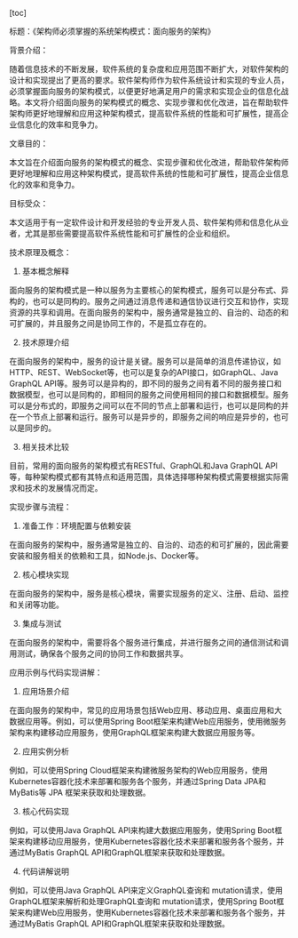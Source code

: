 
[toc]                    
                
                
标题：《架构师必须掌握的系统架构模式：面向服务的架构》

背景介绍：

随着信息技术的不断发展，软件系统的复杂度和应用范围不断扩大，对软件架构的设计和实现提出了更高的要求。软件架构师作为软件系统设计和实现的专业人员，必须掌握面向服务的架构模式，以便更好地满足用户的需求和实现企业的信息化战略。本文将介绍面向服务的架构模式的概念、实现步骤和优化改进，旨在帮助软件架构师更好地理解和应用这种架构模式，提高软件系统的性能和可扩展性，提高企业信息化的效率和竞争力。

文章目的：

本文旨在介绍面向服务的架构模式的概念、实现步骤和优化改进，帮助软件架构师更好地理解和应用这种架构模式，提高软件系统的性能和可扩展性，提高企业信息化的效率和竞争力。

目标受众：

本文适用于有一定软件设计和开发经验的专业开发人员、软件架构师和信息化从业者，尤其是那些需要提高软件系统性能和可扩展性的企业和组织。

技术原理及概念：

1. 基本概念解释

面向服务的架构模式是一种以服务为主要核心的架构模式，服务可以是分布式、异构的，也可以是同构的。服务之间通过消息传递和通信协议进行交互和协作，实现资源的共享和调用。在面向服务的架构中，服务通常是独立的、自治的、动态的和可扩展的，并且服务之间是协同工作的，不是孤立存在的。

2. 技术原理介绍

在面向服务的架构中，服务的设计是关键。服务可以是简单的消息传递协议，如HTTP、REST、WebSocket等，也可以是复杂的API接口，如GraphQL、Java GraphQL API等。服务可以是异构的，即不同的服务之间有着不同的服务接口和数据模型，也可以是同构的，即相同的服务之间使用相同的接口和数据模型。服务可以是分布式的，即服务之间可以在不同的节点上部署和运行，也可以是同构的并在一个节点上部署和运行。服务可以是异步的，即服务之间的响应是异步的，也可以是同步的。

3. 相关技术比较

目前，常用的面向服务的架构模式有RESTful、GraphQL和Java GraphQL API等，每种架构模式都有其特点和适用范围，具体选择哪种架构模式需要根据实际需求和技术的发展情况而定。

实现步骤与流程：

1. 准备工作：环境配置与依赖安装

在面向服务的架构中，服务通常是独立的、自治的、动态的和可扩展的，因此需要安装和服务相关的依赖和工具，如Node.js、Docker等。

2. 核心模块实现

在面向服务的架构中，服务是核心模块，需要实现服务的定义、注册、启动、监控和关闭等功能。

3. 集成与测试

在面向服务的架构中，需要将各个服务进行集成，并进行服务之间的通信测试和调用测试，确保各个服务之间的协同工作和数据共享。

应用示例与代码实现讲解：

1. 应用场景介绍

在面向服务的架构中，常见的应用场景包括Web应用、移动应用、桌面应用和大数据应用等。例如，可以使用Spring Boot框架来构建Web应用服务，使用微服务架构来构建移动应用服务，使用GraphQL框架来构建大数据应用服务等。

2. 应用实例分析

例如，可以使用Spring Cloud框架来构建微服务架构的Web应用服务，使用Kubernetes容器化技术来部署和服务各个服务，并通过Spring Data JPA和MyBatis等 JPA 框架来获取和处理数据。

3. 核心代码实现

例如，可以使用Java GraphQL API来构建大数据应用服务，使用Spring Boot框架来构建移动应用服务，使用Kubernetes容器化技术来部署和服务各个服务，并通过MyBatis GraphQL API和GraphQL框架来获取和处理数据。

4. 代码讲解说明

例如，可以使用Java GraphQL API来定义GraphQL查询和 mutation请求，使用GraphQL框架来解析和处理GraphQL查询和 mutation请求，使用Spring Boot框架来构建Web应用服务，使用Kubernetes容器化技术来部署和服务各个服务，并通过MyBatis GraphQL API和GraphQL框架来获取和处理数据。

